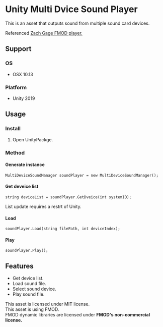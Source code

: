
# Unity Multi Dvice Sound Player

This is an asset that outputs sound from multiple sound card devices.  

Referenced [Zach Gage FMOD player.](http://forum.openframeworks.cc/t/multi-device-targeting-with-fmod/951)

## Support

### OS
- OSX 10.13

### Platform
- Unity 2019


## Usage

### Install
1. Open UnityPackge.


### Method

#### Generate instance

`MultiDeviceSoundManager soundPlayer = new MultiDeviceSoundManager();`

#### Get deveice list

`string deviceList = soundPlayer.GetDveice(int systemID);`	

List update requires a restrt of Unity.

#### Load
	
`soundPlayer.Load(string filePath, int deviceIndex);`

#### Play

`soundPlayer.Play();`


## Features

- Get device list.
- Load sound file.
- Select sound device.
- Play sound file.

This asset is licensed under MIT license.  
This asset is using FMOD.  
FMOD dynamic libraries are licensed under **FMOD's non-commercial license.**
